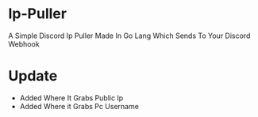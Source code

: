 # Ip-Puller
A Simple Discord Ip Puller Made In Go Lang Which Sends To Your Discord Webhook

# Update 
- Added Where It Grabs Public Ip
- Added Where it Grabs Pc Username
